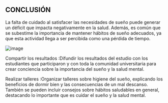 ## **CONCLUSIÓN** 

La falta de cuidado al satisfacer las necesidades de sueño puede generar un déficit que impacta negativamente en la salud. Además, es común que se subestime la importancia de mantener hábitos de sueño adecuados, ya que esta actividad  llega a ser percibida como una pérdida de tiempo.

![image](https://github.com/user-attachments/assets/0d873724-28f6-4ac2-a6f7-b52d4b52530b)


Compartir los resultados
               :Difundir los resultados del estudio con los estudiantes que participaron y con toda la comunidad universitaria para crear conciencia sobre la importancia del sueño y la salud mental.

Realizar talleres
                :Organizar talleres sobre higiene del sueño, explicando los beneficios de dormir bien y las consecuencias de un mal descanso. También se pueden incluir consejos sobre hábitos saludables en general, destacando lo importante que es cuidar el sueño y la salud mental.

